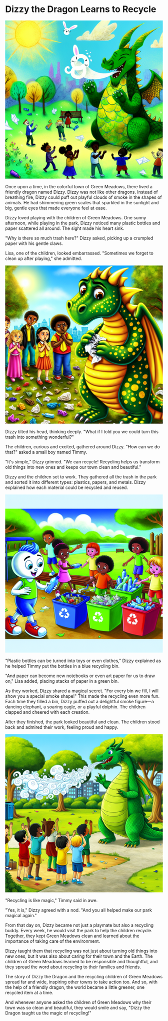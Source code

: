 # Dizzy the Dragon Learns to Recycle



![Image 1](image_01.png)



Once upon a time, in the colorful town of Green Meadows, there lived a friendly dragon named Dizzy. Dizzy was not like other dragons. Instead of breathing fire, Dizzy could puff out playful clouds of smoke in the shapes of animals. He had shimmering green scales that sparkled in the sunlight and big, gentle eyes that made everyone feel at ease.

Dizzy loved playing with the children of Green Meadows. One sunny afternoon, while playing in the park, Dizzy noticed many plastic bottles and paper scattered all around. The sight made his heart sink.

"Why is there so much trash here?" Dizzy asked, picking up a crumpled paper with his gentle claws.

Lisa, one of the children, looked embarrassed. "Sometimes we forget to clean up after playing," she admitted.



![Image 2](image_02.png)



Dizzy tilted his head, thinking deeply. "What if I told you we could turn this trash into something wonderful?"

The children, curious and excited, gathered around Dizzy. "How can we do that?" asked a small boy named Timmy.

"It's simple," Dizzy grinned. "We can recycle! Recycling helps us transform old things into new ones and keeps our town clean and beautiful."

Dizzy and the children set to work. They gathered all the trash in the park and sorted it into different types: plastics, papers, and metals. Dizzy explained how each material could be recycled and reused.



![Image 3](image_03.png)



"Plastic bottles can be turned into toys or even clothes," Dizzy explained as he helped Timmy put the bottles in a blue recycling bin.

"And paper can become new notebooks or even art paper for us to draw on," Lisa added, placing stacks of paper in a green bin.

As they worked, Dizzy shared a magical secret. "For every bin we fill, I will show you a special smoke shape!" This made the recycling even more fun. Each time they filled a bin, Dizzy puffed out a delightful smoke figure—a dancing elephant, a soaring eagle, or a playful dolphin. The children clapped and cheered with each creation.

After they finished, the park looked beautiful and clean. The children stood back and admired their work, feeling proud and happy.



![Image 4](image_04.png)



"Recycling is like magic," Timmy said in awe.

"Yes, it is," Dizzy agreed with a nod. "And you all helped make our park magical again."

From that day on, Dizzy became not just a playmate but also a recycling buddy. Every week, he would visit the park to help the children recycle. Together, they kept Green Meadows clean and learned about the importance of taking care of the environment.

Dizzy taught them that recycling was not just about turning old things into new ones, but it was also about caring for their town and the Earth. The children of Green Meadows learned to be responsible and thoughtful, and they spread the word about recycling to their families and friends.

The story of Dizzy the Dragon and the recycling children of Green Meadows spread far and wide, inspiring other towns to take action too. And so, with the help of a friendly dragon, the world became a little greener, one recycled item at a time.

And whenever anyone asked the children of Green Meadows why their town was so clean and beautiful, they would smile and say, "Dizzy the Dragon taught us the magic of recycling!"